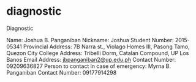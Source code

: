 # diagnostic
Diagnostic

Name: Joshua B. Panganiban
Nickname: Joshua
Student Number: 2015-05341
Provincial Address: 7B Narra st., Violago Homes III, Pasong Tamo, Quezon City
College Address: Tribelli Dorm, Catalan Compound, UP Los Banos
Email Address: jbpanganiban2@up.edu.ph 
Contact Number: 09209636827
Person to contact in case of emergency: Myrna B. Panganiban 
Contact Number: 09177914298



